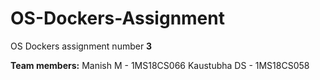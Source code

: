 # OS-Dockers-Assignment

OS Dockers assignment number <b>3</b>

<b>Team members:</b>
Manish M - 1MS18CS066
Kaustubha DS - 1MS18CS058


